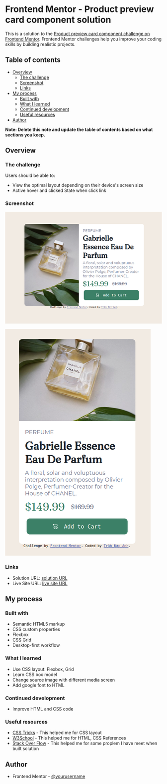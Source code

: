 # Frontend Mentor - Product preview card component solution

This is a solution to the [Product preview card component challenge on Frontend Mentor](https://www.frontendmentor.io/challenges/product-preview-card-component-GO7UmttRfa). Frontend Mentor challenges help you improve your coding skills by building realistic projects. 

## Table of contents

- [Overview](#overview)
  - [The challenge](#the-challenge)
  - [Screenshot](#screenshot)
  - [Links](#links)
- [My process](#my-process)
  - [Built with](#built-with)
  - [What I learned](#what-i-learned)
  - [Continued development](#continued-development)
  - [Useful resources](#useful-resources)
- [Author](#author)

**Note: Delete this note and update the table of contents based on what sections you keep.**

## Overview

### The challenge

Users should be able to:

- View the optimal layout depending on their device's screen size
- Active hover and clicked State when click link

### Screenshot

![](./screenshot1.png)

![](./screenshot2.png)


### Links

- Solution URL: [solution URL](https://github.com/Erel0251/Erel0251.github.io/tree/main/FrontEndMentor/product-preview-card-component-main)
- Live Site URL: [live site URL](https://Erel0251.github.io/FrontEndMentor/product-preview-card-component-main/index.html)

## My process

### Built with

- Semantic HTML5 markup
- CSS custom properties
- Flexbox
- CSS Grid
- Desktop-first workflow


### What I learned

- Use CSS layout: Flexbox, Grid
- Learn CSS box model
- Change source image with different media screen
- Add google font to HTML

### Continued development

- Improve HTML and CSS code

### Useful resources

- [CSS Tricks](https://css-tricks.com/) - This helped me for CSS layout
- [W3School](https://www.w3schools.com/) - This helped me for HTML, CSS References
- [Stack Over Flow](https://www.example.com) - This helped me for some proplem I have meet when built solution


## Author

- Frontend Mentor - [@yourusername](https://www.frontendmentor.io/profile/yourusername)


